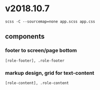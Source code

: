 # v2018.10.7

```
scss -C --sourcemap=none app.scss app.css
```

## components

### footer to screen/page bottom
```
[role-footer], .role-footer
```


### markup design, grid for text-content
```
[role-content], .role-content
```
